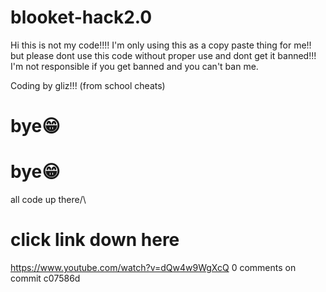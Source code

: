 # blooket-hack2.0
Hi this is not my code!!!!
I'm only using this as a copy paste thing for me!!
but please dont use this code without proper use and dont get it banned!!!
I'm not responsible if you get banned and you can't ban me.

Coding by gliz!!! (from school cheats)
# bye😁
# bye😁  

all code up there/\

# click link down here
https://www.youtube.com/watch?v=dQw4w9WgXcQ
0 comments on commit c07586d
